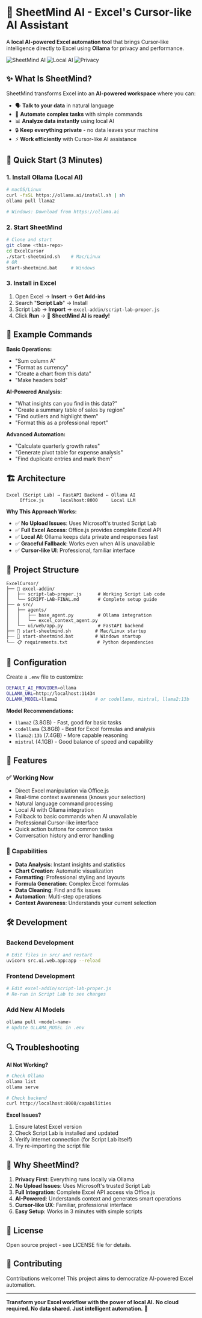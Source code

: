 # 🧠 SheetMind AI - Excel's Cursor-like AI Assistant

A **local AI-powered Excel automation tool** that brings Cursor-like intelligence directly to Excel using **Ollama** for privacy and performance.

![SheetMind AI](https://img.shields.io/badge/Excel-AI%20Assistant-blue) ![Local AI](https://img.shields.io/badge/Ollama-Local%20AI-green) ![Privacy](https://img.shields.io/badge/Privacy-First-orange)

## ✨ What Is SheetMind?

SheetMind transforms Excel into an **AI-powered workspace** where you can:
- 🗣️ **Talk to your data** in natural language
- 🤖 **Automate complex tasks** with simple commands  
- 📊 **Analyze data instantly** using local AI
- 🔒 **Keep everything private** - no data leaves your machine
- ⚡ **Work efficiently** with Cursor-like AI assistance

## 🚀 Quick Start (3 Minutes)

### 1. Install Ollama (Local AI)
```bash
# macOS/Linux
curl -fsSL https://ollama.ai/install.sh | sh
ollama pull llama2

# Windows: Download from https://ollama.ai
```

### 2. Start SheetMind
```bash
# Clone and start
git clone <this-repo>
cd ExcelCursor
./start-sheetmind.sh    # Mac/Linux
# OR
start-sheetmind.bat     # Windows
```

### 3. Install in Excel
1. Open Excel → **Insert** → **Get Add-ins** 
2. Search "**Script Lab**" → Install
3. Script Lab → **Import** → `excel-addin/script-lab-proper.js`
4. Click **Run** → 🎉 **SheetMind AI is ready!**

## 💬 Example Commands

**Basic Operations:**
- "Sum column A"
- "Format as currency"
- "Create a chart from this data"
- "Make headers bold"

**AI-Powered Analysis:**
- "What insights can you find in this data?"
- "Create a summary table of sales by region"
- "Find outliers and highlight them"
- "Format this as a professional report"

**Advanced Automation:**
- "Calculate quarterly growth rates"
- "Generate pivot table for expense analysis"
- "Find duplicate entries and mark them"

## 🏗️ Architecture

```
Excel (Script Lab) ↔ FastAPI Backend ↔ Ollama AI
     Office.js      localhost:8000     Local LLM
```

**Why This Approach Works:**
- ✅ **No Upload Issues**: Uses Microsoft's trusted Script Lab
- ✅ **Full Excel Access**: Office.js provides complete Excel API
- ✅ **Local AI**: Ollama keeps data private and responses fast
- ✅ **Graceful Fallback**: Works even when AI is unavailable
- ✅ **Cursor-like UI**: Professional, familiar interface

## 📁 Project Structure

```
ExcelCursor/
├── 🧠 excel-addin/
│   ├── script-lab-proper.js      # Working Script Lab code
│   └── SCRIPT-LAB-FINAL.md       # Complete setup guide
├── ⚙️ src/
│   ├── agents/
│   │   ├── base_agent.py         # Ollama integration
│   │   └── excel_context_agent.py
│   └── ui/web/app.py             # FastAPI backend
├── 🚀 start-sheetmind.sh         # Mac/Linux startup
├── 🚀 start-sheetmind.bat        # Windows startup
└── 📋 requirements.txt           # Python dependencies
```

## 🔧 Configuration

Create a `.env` file to customize:
```bash
DEFAULT_AI_PROVIDER=ollama
OLLAMA_URL=http://localhost:11434
OLLAMA_MODEL=llama2              # or codellama, mistral, llama2:13b
```

**Model Recommendations:**
- `llama2` (3.8GB) - Fast, good for basic tasks
- `codellama` (3.8GB) - Best for Excel formulas and analysis  
- `llama2:13b` (7.4GB) - More capable reasoning
- `mistral` (4.1GB) - Good balance of speed and capability

## 🎯 Features

### ✅ Working Now
- Direct Excel manipulation via Office.js
- Real-time context awareness (knows your selection)
- Natural language command processing
- Local AI with Ollama integration
- Fallback to basic commands when AI unavailable
- Professional Cursor-like interface
- Quick action buttons for common tasks
- Conversation history and error handling

### 🚀 Capabilities
- **Data Analysis**: Instant insights and statistics
- **Chart Creation**: Automatic visualization
- **Formatting**: Professional styling and layouts
- **Formula Generation**: Complex Excel formulas
- **Data Cleaning**: Find and fix issues
- **Automation**: Multi-step operations
- **Context Awareness**: Understands your current selection

## 🛠️ Development

### Backend Development
```bash
# Edit files in src/ and restart
uvicorn src.ui.web.app:app --reload
```

### Frontend Development  
```bash
# Edit excel-addin/script-lab-proper.js
# Re-run in Script Lab to see changes
```

### Add New AI Models
```bash
ollama pull <model-name>
# Update OLLAMA_MODEL in .env
```

## 🔍 Troubleshooting

**AI Not Working?**
```bash
# Check Ollama
ollama list
ollama serve

# Check backend
curl http://localhost:8000/capabilities
```

**Excel Issues?**
1. Ensure latest Excel version
2. Check Script Lab is installed and updated
3. Verify internet connection (for Script Lab itself)
4. Try re-importing the script file

## 🎊 Why SheetMind?

1. **Privacy First**: Everything runs locally via Ollama
2. **No Upload Issues**: Uses Microsoft's trusted Script Lab
3. **Full Integration**: Complete Excel API access via Office.js
4. **AI-Powered**: Understands context and generates smart operations
5. **Cursor-like UX**: Familiar, professional interface
6. **Easy Setup**: Works in 3 minutes with simple scripts

## 📄 License

Open source project - see LICENSE file for details.

## 🤝 Contributing

Contributions welcome! This project aims to democratize AI-powered Excel automation.

---

**Transform your Excel workflow with the power of local AI.** 
**No cloud required. No data shared. Just intelligent automation.** 🚀 